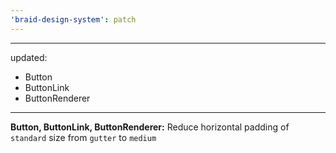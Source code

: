 ```yaml
---
'braid-design-system': patch
---
```


---
updated:
  - Button
  - ButtonLink
  - ButtonRenderer
---

**Button, ButtonLink, ButtonRenderer:** Reduce horizontal padding of `standard` size from `gutter` to `medium`
